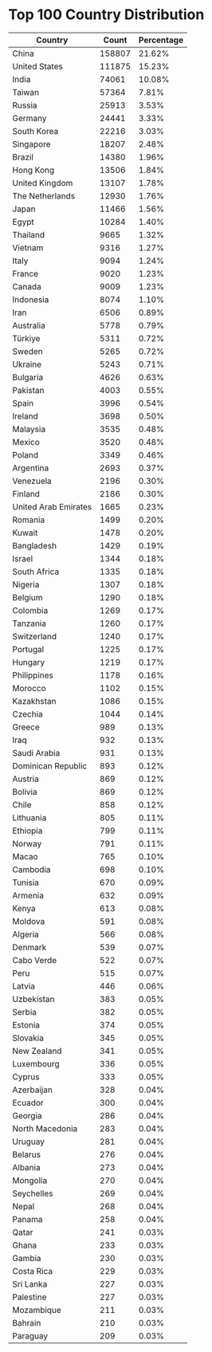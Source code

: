 # Top 100 Country Distribution
| Country | Count | Percentage |
|----|----|----|
| China | 158807 | 21.62% |
| United States | 111875 | 15.23% |
| India | 74061 | 10.08% |
| Taiwan | 57364 | 7.81% |
| Russia | 25913 | 3.53% |
| Germany | 24441 | 3.33% |
| South Korea | 22216 | 3.03% |
| Singapore | 18207 | 2.48% |
| Brazil | 14380 | 1.96% |
| Hong Kong | 13506 | 1.84% |
| United Kingdom | 13107 | 1.78% |
| The Netherlands | 12930 | 1.76% |
| Japan | 11466 | 1.56% |
| Egypt | 10284 | 1.40% |
| Thailand | 9665 | 1.32% |
| Vietnam | 9316 | 1.27% |
| Italy | 9094 | 1.24% |
| France | 9020 | 1.23% |
| Canada | 9009 | 1.23% |
| Indonesia | 8074 | 1.10% |
| Iran | 6506 | 0.89% |
| Australia | 5778 | 0.79% |
| Türkiye | 5311 | 0.72% |
| Sweden | 5265 | 0.72% |
| Ukraine | 5243 | 0.71% |
| Bulgaria | 4626 | 0.63% |
| Pakistan | 4003 | 0.55% |
| Spain | 3996 | 0.54% |
| Ireland | 3698 | 0.50% |
| Malaysia | 3535 | 0.48% |
| Mexico | 3520 | 0.48% |
| Poland | 3349 | 0.46% |
| Argentina | 2693 | 0.37% |
| Venezuela | 2196 | 0.30% |
| Finland | 2186 | 0.30% |
| United Arab Emirates | 1665 | 0.23% |
| Romania | 1499 | 0.20% |
| Kuwait | 1478 | 0.20% |
| Bangladesh | 1429 | 0.19% |
| Israel | 1344 | 0.18% |
| South Africa | 1335 | 0.18% |
| Nigeria | 1307 | 0.18% |
| Belgium | 1290 | 0.18% |
| Colombia | 1269 | 0.17% |
| Tanzania | 1260 | 0.17% |
| Switzerland | 1240 | 0.17% |
| Portugal | 1225 | 0.17% |
| Hungary | 1219 | 0.17% |
| Philippines | 1178 | 0.16% |
| Morocco | 1102 | 0.15% |
| Kazakhstan | 1086 | 0.15% |
| Czechia | 1044 | 0.14% |
| Greece | 989 | 0.13% |
| Iraq | 932 | 0.13% |
| Saudi Arabia | 931 | 0.13% |
| Dominican Republic | 893 | 0.12% |
| Austria | 869 | 0.12% |
| Bolivia | 869 | 0.12% |
| Chile | 858 | 0.12% |
| Lithuania | 805 | 0.11% |
| Ethiopia | 799 | 0.11% |
| Norway | 791 | 0.11% |
| Macao | 765 | 0.10% |
| Cambodia | 698 | 0.10% |
| Tunisia | 670 | 0.09% |
| Armenia | 632 | 0.09% |
| Kenya | 613 | 0.08% |
| Moldova | 591 | 0.08% |
| Algeria | 566 | 0.08% |
| Denmark | 539 | 0.07% |
| Cabo Verde | 522 | 0.07% |
| Peru | 515 | 0.07% |
| Latvia | 446 | 0.06% |
| Uzbekistan | 383 | 0.05% |
| Serbia | 382 | 0.05% |
| Estonia | 374 | 0.05% |
| Slovakia | 345 | 0.05% |
| New Zealand | 341 | 0.05% |
| Luxembourg | 336 | 0.05% |
| Cyprus | 333 | 0.05% |
| Azerbaijan | 328 | 0.04% |
| Ecuador | 300 | 0.04% |
| Georgia | 286 | 0.04% |
| North Macedonia | 283 | 0.04% |
| Uruguay | 281 | 0.04% |
| Belarus | 276 | 0.04% |
| Albania | 273 | 0.04% |
| Mongolia | 270 | 0.04% |
| Seychelles | 269 | 0.04% |
| Nepal | 268 | 0.04% |
| Panama | 258 | 0.04% |
| Qatar | 241 | 0.03% |
| Ghana | 233 | 0.03% |
| Gambia | 230 | 0.03% |
| Costa Rica | 229 | 0.03% |
| Sri Lanka | 227 | 0.03% |
| Palestine | 227 | 0.03% |
| Mozambique | 211 | 0.03% |
| Bahrain | 210 | 0.03% |
| Paraguay | 209 | 0.03% |
